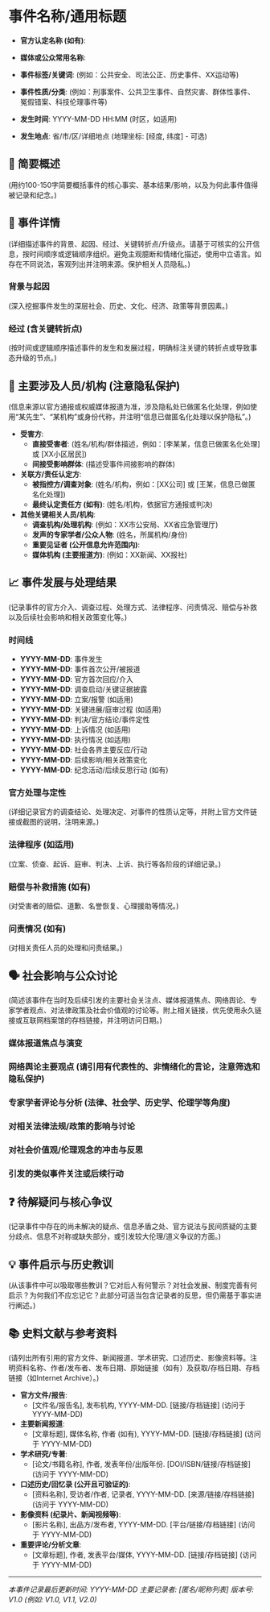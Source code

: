 # **事件名称/通用标题**
- **官方认定名称 (如有)**:
- **媒体或公众常用名称**:
- **事件标签/关键词**: (例如：公共安全、司法公正、历史事件、XX运动等)
- **事件性质/分类**: (例如：刑事案件、公共卫生事件、自然灾害、群体性事件、冤假错案、科技伦理事件等)

- **发生时间**: YYYY-MM-DD HH:MM (时区，如适用)
- **发生地点**: 省/市/区/详细地点 (地理坐标: [经度, 纬度] - 可选)

## 📝 简要概述
(用约100-150字简要概括事件的核心事实、基本结果/影响，以及为何此事件值得被记录和纪念。)

## 📖 事件详情
(详细描述事件的背景、起因、经过、关键转折点/升级点。请基于可核实的公开信息，按时间顺序或逻辑顺序组织。避免主观臆断和情绪化描述，使用中立语言。如存在不同说法，客观列出并注明来源。保护相关人员隐私。)

### 背景与起因
(深入挖掘事件发生的深层社会、历史、文化、经济、政策等背景因素。)

### 经过 (含关键转折点)
(按时间或逻辑顺序描述事件的发生和发展过程，明确标注关键的转折点或导致事态升级的节点。)

## 👥 主要涉及人员/机构 (注意隐私保护)
(信息来源以官方通报或权威媒体报道为准，涉及隐私处已做匿名化处理，例如使用“某先生”、“某机构”或身份代称，并注明“信息已做匿名化处理以保护隐私”。)

* **受害方**:
    * **直接受害者**: (姓名/机构/群体描述，例如：[李某某，信息已做匿名化处理] 或 [XX小区居民])
    * **间接受影响群体**: (描述受事件间接影响的群体)
* **关联方/责任认定方**:
    * **被指控方/调查对象**: (姓名/机构，例如：[XX公司] 或 [王某，信息已做匿名化处理])
    * **最终认定责任方 (如有)**: (姓名/机构，依据官方通报或判决)
* **其他关键相关人员/机构**:
    * **调查机构/处理机构**: (例如：XX市公安局、XX省应急管理厅)
    * **发声的专家学者/公众人物**: (姓名，所属机构/身份)
    * **重要见证者 (公开信息允许范围内)**:
    * **媒体机构 (主要报道方)**: (例如：XX新闻、XX报社)

## 📈 事件发展与处理结果
(记录事件的官方介入、调查过程、处理方式、法律程序、问责情况、赔偿与补救以及后续社会影响和相关政策变化等。)

### 时间线
- **YYYY-MM-DD**: 事件发生
- **YYYY-MM-DD**: 事件首次公开/被报道
- **YYYY-MM-DD**: 官方首次回应/介入
- **YYYY-MM-DD**: 调查启动/关键证据披露
- **YYYY-MM-DD**: 立案/报警 (如适用)
- **YYYY-MM-DD**: 关键进展/庭审过程 (如适用)
- **YYYY-MM-DD**: 判决/官方结论/事件定性
- **YYYY-MM-DD**: 上诉情况 (如适用)
- **YYYY-MM-DD**: 执行情况 (如适用)
- **YYYY-MM-DD**: 社会各界主要反应/行动
- **YYYY-MM-DD**: 后续影响/相关政策变化
- **YYYY-MM-DD**: 纪念活动/后续反思行动 (如有)

### 官方处理与定性
(详细记录官方的调查结论、处理决定、对事件的性质认定等，并附上官方文件链接或截图的说明，注明来源。)

### 法律程序 (如适用)
(立案、侦查、起诉、庭审、判决、上诉、执行等各阶段的详细记录。)

### 赔偿与补救措施 (如有)
(对受害者的赔偿、道歉、名誉恢复、心理援助等情况。)

### 问责情况 (如有)
(对相关责任人员的处理和问责结果。)

## 🗣️ 社会影响与公众讨论
(简述该事件在当时及后续引发的主要社会关注点、媒体报道焦点、网络舆论、专家学者观点、对法律政策及社会价值观的讨论等。附上相关链接，优先使用永久链接或互联网档案馆的存档链接，并注明访问日期。)

### 媒体报道焦点与演变
### 网络舆论主要观点 (请引用有代表性的、非情绪化的言论，注意筛选和隐私保护)
### 专家学者评论与分析 (法律、社会学、历史学、伦理学等角度)
### 对相关法律法规/政策的影响与讨论
### 对社会价值观/伦理观念的冲击与反思
### 引发的类似事件关注或后续行动

## ❓ 待解疑问与核心争议
(记录事件中存在的尚未解决的疑点、信息矛盾之处、官方说法与民间质疑的主要分歧点、信息不对称或缺失部分，或引发较大伦理/道义争议的方面。)

## 💡 事件启示与历史教训
(从该事件中可以吸取哪些教训？它对后人有何警示？对社会发展、制度完善有何启示？为何我们不应忘记它？此部分可适当包含记录者的反思，但仍需基于事实进行阐述。)

## 📚 史料文献与参考资料
(请列出所有引用的官方文件、新闻报道、学术研究、口述历史、影像资料等。注明资料名称、作者/发布者、发布日期、原始链接（如有）及获取/存档日期、存档链接（如Internet Archive）。)
* **官方文件/报告**:
    * [文件名/报告名], 发布机构, YYYY-MM-DD. [链接/存档链接] (访问于 YYYY-MM-DD)
* **主要新闻报道**:
    * [文章标题], 媒体名称, 作者 (如有), YYYY-MM-DD. [链接/存档链接] (访问于 YYYY-MM-DD)
* **学术研究/专著**:
    * [论文/书籍名称], 作者, 发表年份/出版年份. [DOI/ISBN/链接/存档链接] (访问于 YYYY-MM-DD)
* **口述历史/回忆录 (公开且可验证的)**:
    * [资料名称], 受访者/作者, 记录者, YYYY-MM-DD. [来源/链接/存档链接] (访问于 YYYY-MM-DD)
* **影像资料 (纪录片、新闻视频等)**:
    * [影片名称], 出品方/发布者, YYYY-MM-DD. [平台/链接/存档链接] (访问于 YYYY-MM-DD)
* **重要评论/分析文章**:
    * [文章标题], 作者, 发表平台/媒体, YYYY-MM-DD. [链接/存档链接] (访问于 YYYY-MM-DD)

---

*本事件记录最后更新时间: YYYY-MM-DD*
*主要记录者: [匿名/昵称列表]*
*版本号: V1.0 (例如: V1.0, V1.1, V2.0)*


